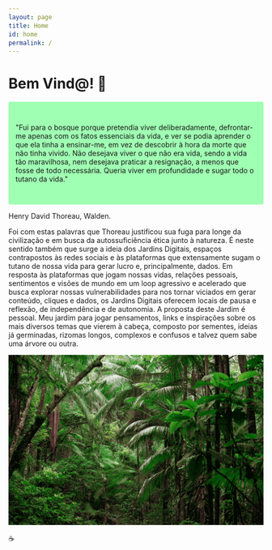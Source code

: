 ```yaml
---
layout: page
title: Home
id: home
permalink: /
---
```


# Bem Vind@! 🌱

<p style="padding: 3em 1em; background: #9fffb2; border-radius: 4px;">
  "Fui para o bosque porque pretendia viver deliberadamente, defrontar-me apenas com os fatos essenciais da vida, e ver se podia aprender o que ela tinha a ensinar-me, em vez de descobrir à hora da morte que não tinha vivido. Não desejava viver o que não era vida, sendo a vida tão maravilhosa, nem desejava praticar a resignação, a menos que fosse de todo necessária. Queria viver em profundidade e sugar todo o tutano da vida."

Henry David Thoreau, Walden. 
</p>

Foi com estas palavras que Thoreau justificou sua fuga para longe da civilização e em busca da autossuficiência ética junto à natureza. É neste sentido também que surge a ideia dos Jardins Digitais, espaços contrapostos às redes sociais e às plataformas que extensamente sugam o tutano de nossa vida para gerar lucro e, principalmente, dados. Em resposta às plataformas que jogam nossas vidas, relações pessoais, sentimentos e visões de mundo em um loop agressivo e acelerado que busca explorar nossas vulnerabilidades para nos tornar viciados em gerar conteúdo, cliques e dados, os Jardins Digitais oferecem locais de pausa e reflexão, de independência e de autonomia. 
A proposta deste Jardim é pessoal. Meu jardim para jogar pensamentos, links e inspirações sobre os mais diversos temas que vierem à cabeça, composto por sementes, ideias já germinadas, rizomas longos, complexos e confusos e talvez quem sabe uma árvore ou outra. 


<img src="/assets/jardim1.png"/>


☕️


<style>
  .wrapper {
    max-width: 46em;
  }
</style>
